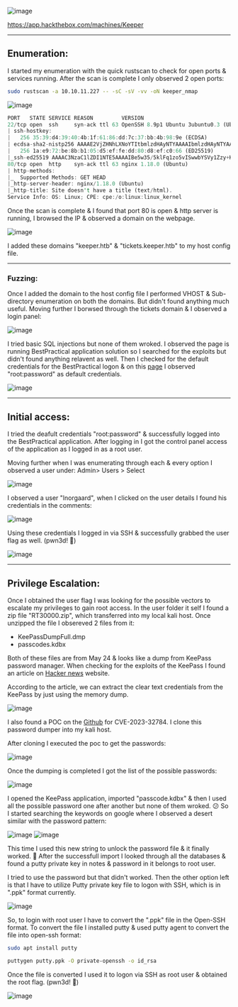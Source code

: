 ![image](https://github.com/F41zK4r1m/HackTheBox/assets/87700008/566af2b4-6348-4358-b8cc-0aa972723d92)

https://app.hackthebox.com/machines/Keeper

-----------------------------------------------------------------------------------------------------------------------------------------------------------------------

## Enumeration:

I started my enumeration with the quick rustscan to check for open ports & services running. After the scan is complete I only observed 2 open ports:

```bash
sudo rustscan -a 10.10.11.227 -- -sC -sV -vv -oN keeper_nmap
```
![image](https://github.com/F41zK4r1m/HackTheBox/assets/87700008/d900b657-b4a4-45b2-ba7d-31e43f2a2853)

```Rust
PORT   STATE SERVICE REASON         VERSION
22/tcp open  ssh     syn-ack ttl 63 OpenSSH 8.9p1 Ubuntu 3ubuntu0.3 (Ubuntu Linux; protocol 2.0)
| ssh-hostkey: 
|   256 35:39:d4:39:40:4b:1f:61:86:dd:7c:37:bb:4b:98:9e (ECDSA)
| ecdsa-sha2-nistp256 AAAAE2VjZHNhLXNoYTItbmlzdHAyNTYAAAAIbmlzdHAyNTYAAABBBKHZRUyrg9VQfKeHHT6CZwCwu9YkJosNSLvDmPM9EC0iMgHj7URNWV3LjJ00gWvduIq7MfXOxzbfPAqvm2ahzTc=
|   256 1a:e9:72:be:8b:b1:05:d5:ef:fe:dd:80:d8:ef:c0:66 (ED25519)
|_ssh-ed25519 AAAAC3NzaC1lZDI1NTE5AAAAIBe5w35/5klFq1zo5vISwwbYSVy1Zzy+K9ZCt0px+goO
80/tcp open  http    syn-ack ttl 63 nginx 1.18.0 (Ubuntu)
| http-methods: 
|_  Supported Methods: GET HEAD
|_http-server-header: nginx/1.18.0 (Ubuntu)
|_http-title: Site doesn't have a title (text/html).
Service Info: OS: Linux; CPE: cpe:/o:linux:linux_kernel
```

Once the scan is complete & I found that port 80 is open & http server is running, I browsed the IP & observed a domain on the webpage.

![image](https://github.com/F41zK4r1m/HackTheBox/assets/87700008/fd45cca8-24c2-4e23-9e8c-06e1ce6fc61f)

I added these domains "keeper.htb" & "tickets.keeper.htb" to my host config file.

-----------------------------------------------------------------------------------------------------------------------------------------------------------------------

### Fuzzing:

Once I added the domain to the host config file I performed VHOST & Sub-directory enumeration on both the domains. But didn't found anything much useful.
Moving further I borwsed through the tickets domain & I observed a login panel:

![image](https://github.com/F41zK4r1m/HackTheBox/assets/87700008/bc3c4e25-5480-43ae-b45b-0e3225408118)

I tried basic SQL injections but none of them wroked. I observed the page is running BestPractical application solution so I searched for the exploits but didn't found anything relavent as well.
Then I checked for the default credentials for the BestPractical logon & on this [page](https://www.192-168-1-1-ip.co/router/bestpractical/rt/12338/) I observed "root:password" as default credentials.

![image](https://github.com/F41zK4r1m/HackTheBox/assets/87700008/c8eb0517-d25c-4e7c-b5a5-ffeb456c2eb1)

-----------------------------------------------------------------------------------------------------------------------------------------------------------------------

## Initial access:

I tried the deafult credentials "root:password" & successfully logged into the BestPractical application.
After logging in I got the control panel access of the application as I logged in as a root user.

Moving further when I was enumerating through each & every option I observed a user under: Admin> Users > Select

![image](https://github.com/F41zK4r1m/HackTheBox/assets/87700008/011cf406-7117-4e4c-af22-cc56fcaafb77)

I observed a user "lnorgaard", when I clicked on the user details I found his credentials in the comments:

![image](https://github.com/F41zK4r1m/HackTheBox/assets/87700008/5617acae-9399-45a7-a668-da840ebf5073)

Using these credentials I logged in via SSH & successfully grabbed the user flag as well. (pwn3d! 🙂)

![image](https://github.com/F41zK4r1m/HackTheBox/assets/87700008/3c925115-6ad2-47c9-8483-5e7f7a44e864)

-----------------------------------------------------------------------------------------------------------------------------------------------------------------------

## Privilege Escalation:

Once I obtained the user flag I was looking for the possible vectors to escalate my privileges to gain root access. In the user folder it self I found a zip file "RT30000.zip", which transferred into my local kali host.
Once unzipped the file I obsereved 2 files from it:

- KeePassDumpFull.dmp
- passcodes.kdbx

Both of these files are from May 24 & looks like a dump from KeePass password manager. When checking for the exploits of the KeePass I found an article on [Hacker news](https://thehackernews.com/2023/05/keepass-exploit-allows-attackers-to.html) website.

According to the article, we can extract the clear text credentials from the KeePass by just using the memory dump.

![image](https://github.com/F41zK4r1m/HackTheBox/assets/87700008/910db56a-fc13-4274-8d49-5c81d6be013b)

I also found a POC on the [Github](https://github.com/CMEPW/keepass-dump-masterkey.git) for CVE-2023-32784. I clone this password dumper into my kali host.

After cloning I executed the poc to get the passwords:

![image](https://github.com/F41zK4r1m/HackTheBox/assets/87700008/2e993cb4-c37a-47e7-8b4e-696ef6c06f60)

Once the dumping is completed I got the list of the possible passwords:

![image](https://github.com/F41zK4r1m/HackTheBox/assets/87700008/f2038a77-d937-4f6b-be58-9972631b0da7)

I opened the KeePass application, imported "passcode.kdbx" & then I used all the possible password one after another but none of them wroked. 😕
So I started searching the keywords on google where I observed a desert similar with the password pattern:

![image](https://github.com/F41zK4r1m/HackTheBox/assets/87700008/dc7aa714-f89f-4c50-be69-560ed50b2821)
![image](https://github.com/F41zK4r1m/HackTheBox/assets/87700008/e90c57cf-d0f0-4934-8404-642d2c0e626c)

This time I used this new string to unlock the password file & it finally worked. 🙂
After the successfull import I looked through all the databases & found a putty private key in notes & password in it belongs to root user.

I tried to use the password but that didn't worked. Then the other option left is that I have to utilize Putty private key file to logon with SSH, which is in ".ppk" format currently.

![image](https://github.com/F41zK4r1m/HackTheBox/assets/87700008/601e0544-c1e8-4e58-9d7f-12e909cf03b5)

So, to login with root user I have to convert the ".ppk" file in the Open-SSH format. To convert the file I installed putty & used putty agent to convert the file into open-ssh format:

```bash
sudo apt install putty

puttygen putty.ppk -O private-openssh -o id_rsa
```

Once the file is converted I used it to logon via SSH as root user & obtained the root flag. (pwn3d! 🙂)

![image](https://github.com/F41zK4r1m/HackTheBox/assets/87700008/8d947ae9-a6b4-42f2-b6c1-b4b1d1f0ac44)

